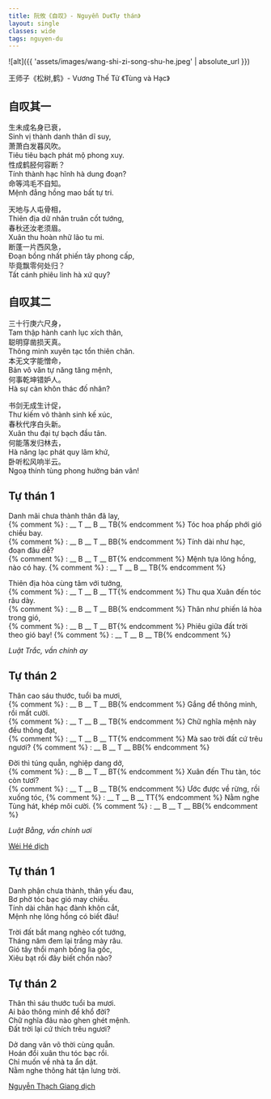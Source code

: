 ```yaml
---
title: 阮攸《自叹》- Nguyễn Du《Tự thán》
layout: single
classes: wide
tags: nguyen-du
---
```


![alt]({{ 'assets/images/wang-shi-zi-song-shu-he.jpeg' | absolute_url }})
> <cite>
王师子《松树,鹤》- Vương Thế Tử 《Tùng và Hạc》
</cite>

## 自叹其一
生未成名身已衰，\
Sinh vị thành danh thân dĩ suy,\
萧萧白发暮风吹。\
Tiêu tiêu bạch phát mộ phong xuy.\
性成鹤胫何容断？\
Tính thành hạc hĩnh hà dung đoạn?\
命等鸿毛不自知。\
Mệnh đẳng hồng mao bất tự tri.

天地与人屯骨相，\
Thiên địa dữ nhân truân cốt tướng,\
春秋还汝老须眉。\
Xuân thu hoàn nhữ lão tu mi.\
断蓬一片西风急，\
Đoạn bồng nhất phiến tây phong cấp,\
毕竟飘零何处归？\
Tất cánh phiêu linh hà xứ quy?

## 自叹其二
三十行庚六尺身，\
Tam thập hành canh lục xích thân,\
聪明穿凿损天真。\
Thông minh xuyên tạc tổn thiên chân.\
本无文字能憎命，\
Bản vô văn tự năng tăng mệnh,\
何事乾坤错妒人。\
Hà sự càn khôn thác đố nhân?

书剑无成生计促，\
Thư kiếm vô thành sinh kế xúc,\
春秋代序白头新。\
Xuân thu đại tự bạch đầu tân.\
何能落发归林去，\
Hà năng lạc phát quy lâm khứ,\
卧听松风响半云。\
Ngoạ thính tùng phong hưởng bán vân!

## Tự thán 1 
Danh mãi chưa thành thân đã lay,\
{% comment %} : __ T __ B __ TB{% endcomment %}
Tóc hoa phấp phới gió chiều bay.\
{% comment %} : __ B __ T __ BB{% endcomment %}
Tính dài như hạc, đoạn đâu dễ?\
{% comment %} : __ B __ T __ BT{% endcomment %}
Mệnh tựa lông hồng, nào có hay.
{% comment %} : __ T __ B __ TB{% endcomment %}

Thiên địa hòa cùng tâm với tướng,\
{% comment %} : __ T __ B __ TT{% endcomment %}
Thu qua Xuân đến tóc râu dày.\
{% comment %} : __ B __ T __ BB{% endcomment %}
Thân như phiến lá hòa trong gió,\
{% comment %} : __ B __ T __ BT{% endcomment %}
Phiêu giữa đất trời theo gió bay!
{% comment %} : __ T __ B __ TB{% endcomment %}

*Luật Trắc, vần chính ay*

## Tự thán 2
Thân cao sáu thước, tuổi ba mươi,\
{% comment %} : __ B __ T __ BB{% endcomment %}
Gắng để thông minh, rồi mất cười.\
{% comment %} : __ T __ B __ TB{% endcomment %}
Chữ nghĩa mệnh này đều thông đạt,\
{% comment %} : __ T __ B __ TT{% endcomment %}
Mà sao trời đất cứ trêu ngươi?
{% comment %} : __ B __ T __ BB{% endcomment %}

Đời thì túng quẫn, nghiệp dang dở,\
{% comment %} : __ B __ T __ BT{% endcomment %}
Xuân đến Thu tàn, tóc còn tươi?\
{% comment %} : __ T __ B __ TB{% endcomment %}
Ước được về rừng, rồi xuống tóc,
{% comment %} : __ T __ B __ TT{% endcomment %}
Nằm nghe Tùng hát, khép môi cười.
{% comment %} : __ B __ T __ BB{% endcomment %}

*Luật Bằng, vần chính uơi*

> <cite>
<a target="_blank" href="https://wei-he.xyz">Wéi Hé dịch</a>
</cite>

## Tự thán 1
Danh phận chưa thành, thân yếu đau,\
Bơ phờ tóc bạc gió may chiều.\
Tính dài chân hạc đành khôn cắt,\
Mệnh nhẹ lông hồng có biết đâu!

Trời đất bắt mang nghèo cốt tướng,\
Tháng năm đem lại trắng mày râu.\
Gió tây thổi mạnh bồng lìa gốc,\
Xiêu bạt rồi đây biết chốn nào?

## Tự thán 2
Thân thì sáu thước tuổi ba mươi.\
Ai bảo thông minh để khổ đời?\
Chữ nghĩa đâu nào ghen ghét mệnh.\
Đất trời lại cứ thích trêu ngươi?

Dở dang văn võ thời cùng quẫn.\
Hoán đổi xuân thu tóc bạc rồi.\
Chỉ muốn về nhà ta ẩn dật.\
Nằm nghe thông hát tận lưng trời.

> <cite>
<a target="_blank" href="https://www.thivien.net/Nguy%E1%BB%85n-Th%E1%BA%A1ch-Giang/author-CvAZUU0eLlYNISop-HkZqA">
Nguyễn Thạch Giang dịch
</a>
</cite>